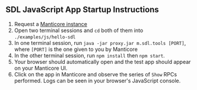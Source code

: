 ## SDL JavaScript App Startup Instructions
1) Request a [Manticore instance](https://smartdevicelink.com/resources/manticore/)
1) Open two terminal sessions and `cd` both of them into `./examples/js/hello-sdl`
1) In one terminal session, run `java -jar proxy.jar m.sdl.tools [PORT]`, where `[PORT]` is the one given to you by Manticore
1) In the other terminal session, run `npm install` then `npm start`.
1) Your browser should automatically open and the test app should appear on your Manticore UI.
1) Click on the app in Manticore and observe the series of `Show` RPCs performed. Logs can be seen in your browser's JavaScript console.